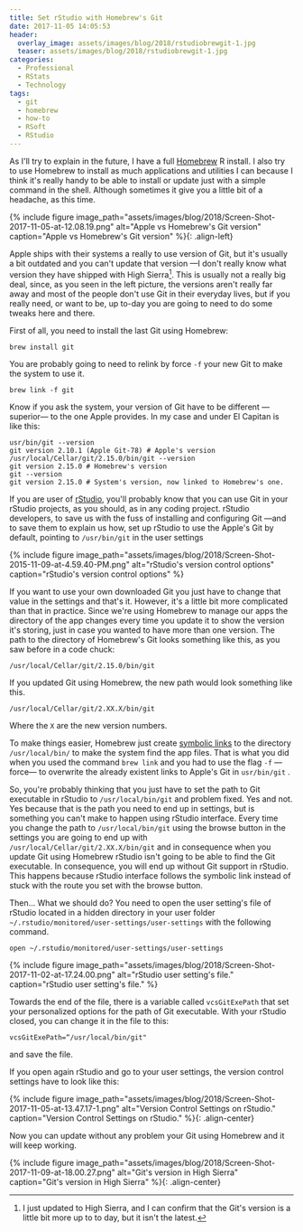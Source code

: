```yaml
---
title: Set rStudio with Homebrew's Git
date: 2017-11-05 14:05:53
header:
  overlay_image: assets/images/blog/2018/rstudiobrewgit-1.jpg
  teaser: assets/images/blog/2018/rstudiobrewgit-1.jpg
categories:
  - Professional
  - RStats
  - Technology
tags:
  - git
  - homebrew
  - how-to
  - RSoft
  - RStudio
---
```

As I'll try to explain in the future, I have a full [Homebrew](https://brew.sh) R install. I also try to use Homebrew to install as much applications and utilities I can because I think it's really handy to be able to install or update just with a simple command in the shell. Although sometimes it give you a little bit of a headache, as this time.

 {% include figure image_path="assets/images/blog/2018/Screen-Shot-2017-11-05-at-12.08.19.png" alt="Apple vs Homebrew's Git version" caption="Apple vs Homebrew's Git version" %}{: .align-left}

Apple ships with their systems a really to use version of Git, but it's usually a bit outdated and you can't update that version —I don't really know what version they have shipped with High Sierra[^1]. This is usually not a really big deal, since, as you seen in the left picture, the versions aren't really far away and most of the people don't use Git in their everyday lives, but if you really need, or want to be, up to-day you are going to need to do some tweaks here and there.

First of all, you need to install the last Git using Homebrew:

```shell
brew install git
```

You are probably going to need to relink by force `-f` your new Git to make the system to use it.

```shell
brew link -f git
```

Know if you ask the system, your version of Git have to be different —superior—  to the one Apple provides. In my case and under El Capitan is like this:

```shell
usr/bin/git --version
git version 2.10.1 (Apple Git-78) # Apple's version
/usr/local/Cellar/git/2.15.0/bin/git --version
git version 2.15.0 # Homebrew's version
git --version
git version 2.15.0 # System's version, now linked to Homebrew's one.
```

If you are user of [rStudio](https://www.rstudio.com), you'll probably know that you can use Git in your rStudio projects, as you should, as in any coding project. rStudio developers, to save us with the fuss of installing and configuring Git —and to save them to explain us how, set up rStudio to use the Apple's Git by default, pointing to `/usr/bin/git`  in the user settings

{% include figure image_path="assets/images/blog/2018/Screen-Shot-2015-11-09-at-4.59.40-PM.png" alt="rStudio's version control options" caption="rStudio's version control options" %}

If you want to use your own downloaded Git you just have to change that value in the settings and that's it. However, it's a little bit more complicated than that in practice. Since we're using Homebrew to manage our apps the directory of the app changes every time you update it to show the version it's storing, just in case you wanted to have more than one version. The path to the directory of Homebrew's Git looks something like this, as you saw before in a code chuck:

```shell
/usr/local/Cellar/git/2.15.0/bin/git
```

If you updated Git using Homebrew, the new path would look something like this.

```shell
/usr/local/Cellar/git/2.XX.X/bin/git
```

Where the `X` are the new version numbers.

To make things easier, Homebrew just create [symbolic links](https://en.wikipedia.org/wiki/Symbolic_link) to the directory `/usr/local/bin/`  to make the system find the app files. That is what you did when you used the command `brew link`  and you had to use the flag `-f`  —force— to overwrite the already existent links to Apple's Git in `usr/bin/git` .

So, you're probably thinking that you just have to set the path to Git executable in rStudio to `/usr/local/bin/git`  and problem fixed. Yes and not. Yes because that is the path you need to end up in settings, but is something you can't make to happen using rStudio interface. Every time you change the path to `/usr/local/bin/git`  using the browse button in the settings you are going to end up with `/usr/local/Cellar/git/2.XX.X/bin/git`  and in consequence when you update Git using Homebrew rStudio isn't going to be able to find the Git executable. In consequence, you will end up without Git support in rStudio. This happens because rStudio interface follows the symbolic link instead of stuck with the route you set with the browse button.

Then… What we should do? You need to open the user setting's file of rStudio located in a hidden directory in your user folder `~/.rstudio/monitored/user-settings/user-settings`  with the following command.

```shell
open ~/.rstudio/monitored/user-settings/user-settings
```

{% include figure image_path="assets/images/blog/2018/Screen-Shot-2017-11-02-at-17.24.00.png" alt="rStudio user setting's file." caption="rStudio user setting's file." %}

Towards the end of the file, there is a variable called `vcsGitExePath`  that set your personalized options for the path of Git executable. With your rStudio closed, you can change it in the file to this:

```shell
vcsGitExePath=“/usr/local/bin/git"
```

and save the file.

If you open again rStudio and go to your user settings, the version control settings have to look like this:

{% include figure image_path="assets/images/blog/2018/Screen-Shot-2017-11-05-at-13.47.17-1.png" alt="Version Control Settings on rStudio." caption="Version Control Settings on rStudio." %}{: .align-center}

Now you can update without any problem your Git using Homebrew and it will keep working.

{% include figure image_path="assets/images/blog/2018/Screen-Shot-2017-11-09-at-18.00.27.png" alt="Git's version in High Sierra" caption="Git's version in High Sierra" %}{: .align-center}


[^1]: I just updated to High Sierra, and I can confirm that the Git's version is a little bit more up to to day, but it isn't the latest.
